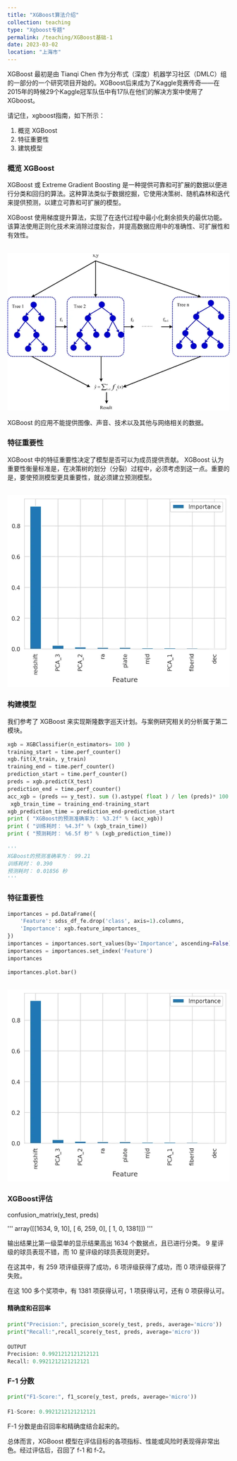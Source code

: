 ```yaml
---
title: "XGBoost算法介绍"
collection: teaching
type: "Xgboost专题"
permalink: /teaching/XGBoost基础-1
date: 2023-03-02
location: "上海市"
---
```


XGBoost 最初是由 Tianqi Chen 作为分布式（深度）机器学习社区（DMLC）组的一部分的一个研究项目开始的。XGBoost后来成为了Kaggle竞赛传奇——在2015年的時候29个Kaggle冠军队伍中有17队在他们的解决方案中使用了XGboost。

请记住，xgboost指南，如下所示：

1. 概览 XGBoost
2. 特征重要性
3. 建筑模型

### 概览 XGBoost

XGBoost 或 Extreme Gradient Boosting 是一种提供可靠和可扩展的数据以便进行分类和回归的算法。这种算法类似于数据挖掘，它使用决策树、随机森林和迭代来提供预测，以建立可靠和可扩展的模型。

XGBoost 使用梯度提升算法，实现了在迭代过程中最小化剩余损失的最优功能。该算法使用正则化技术来消除过度拟合，并提高数据应用中的准确性、可扩展性和有效性。

<br/><img src='/images/xgb_21.png'>

XGBoost 的应用不能提供图像、声音、技术以及其他与网络相关的数据。

### 特征重要性

XGBoost 中的特征重要性决定了模型是否可以为成员提供贡献。 XGBoost 认为重要性衡量标准是，在决策树的划分（分裂）过程中，必须考虑到这一点。重要的是，要使预测模型更具重要性，就必须建立预测模型。

<br/><img src='/images/xgb_22.png'>

### 构建模型

我们参考了 XGBoost 来实现斯隆数字巡天计划。与案例研究相关的分析属于第二模块。

```python
xgb = XGBClassifier(n_estimators= 100 ) 
training_start = time.perf_counter() 
xgb.fit(X_train, y_train) 
training_end = time.perf_counter() 
prediction_start = time.perf_counter() 
preds = xgb.predict(X_test) 
prediction_end = time.perf_counter() 
acc_xgb = (preds == y_test). sum ().astype( float ) / len (preds)* 100
 xgb_train_time = training_end-training_start 
xgb_prediction_time = prediction_end-prediction_start 
print ( "XGBoost的预测准确率为： %3.2f" % (acc_xgb)) 
print ( "训练耗时： %4.3f" % (xgb_train_time)) 
print ( "预测耗时： %6.5f 秒" % (xgb_prediction_time)) 

'''
XGBoost的预测准确率为： 99.21
训练耗时： 0.390
预测耗时： 0.01856 秒
'''
```

### 特征重要性


```python
importances = pd.DataFrame({
    'Feature': sdss_df_fe.drop('class', axis=1).columns,
    'Importance': xgb.feature_importances_
})
importances = importances.sort_values(by='Importance', ascending=False)
importances = importances.set_index('Feature')
importances
```

```python
importances.plot.bar()
```
<br/><img src='/images/xgb_23.png'>  <br/>

### XGBoost评估

confusion_matrix(y_test, preds)

'''
array([[1634,    9,   10],
       [   6,  259,    0],
       [   1,    0, 1381]])
'''

输出结果比第一级菜单的显示结果高出 1634 个数据点，且已进行分类。 9 星评级的球员表现不错，而 10 星评级的球员表现则更好。

在这其中，有 259 项评级获得了成功，6 项评级获得了成功，而 0 项评级获得了失败。

在这 100 多个奖项中，有 1381 项获得认可，1 项获得认可，还有 0 项获得认可。

#### 精确度和召回率

```python
print("Precision:", precision_score(y_test, preds, average='micro'))
print("Recall:",recall_score(y_test, preds, average='micro'))

OUTPUT
Precision: 0.9921212121212121
Recall: 0.9921212121212121

```

### F-1 分数

```python
print("F1-Score:", f1_score(y_test, preds, average='micro'))

F1-Score: 0.9921212121212121
```

F-1 分数是由召回率和精确度结合起来的。<br/>

总体而言，XGBoost 模型在评估目标的各项指标、性能或风险时表现得非常出色。经过评估后，召回了 f-1 和 f-2。
